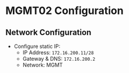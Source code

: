 # MGMT02 Configuration

## Network Configuration
- Configure static IP:
  - IP Address: `172.16.200.11/28`
  - Gateway & DNS: `172.16.200.2`
  - Network: MGMT
